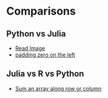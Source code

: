 # Comparisons

## Python vs Julia

- [Read Image](../../python/opencv/#read-image)
- [padding zero on the left](../../julia/#padding-zero-on-the-left)

## Julia vs R vs Python

- [Sum an array along row or column](../../julia/#dims1)